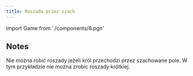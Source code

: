 ```yaml
---
title: Roszada przez szach
---
```


import Game from './components/8.pgn'

## Notes

Nie można robić roszady jeżeli król przechodzi przez szachowane pole.
W tym przykładzie nie można zrobic roszady krótkiej.

<Game/>
